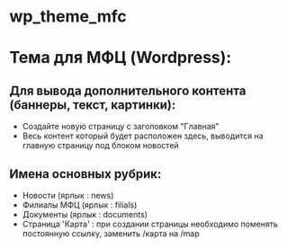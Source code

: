 # wp_theme_mfc
# Тема для МФЦ (Wordpress):

## Для вывода дополнительного контента (баннеры, текст, картинки):
*  Создайте новую страницу с заголовком "Главная"
*  Весь контент который будет расположен здесь, выводится на главную страницу под блоком новостей

## Имена основных рубрик:
*  Новости (ярлык : news)
*  Филиалы МФЦ (ярлык : filials)
*  Документы (ярлык : documents)
*  Страница 'Карта' : при создании страницы необходимо поменять постоянную ссылку, заменить /карта на /map